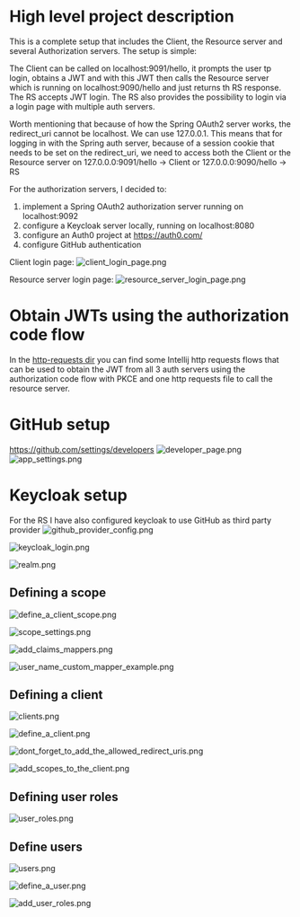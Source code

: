 # High level project description

This is a complete setup that includes the Client, the Resource server and several Authorization servers.
The setup is simple:

The Client can be called on localhost:9091/hello, it prompts the user tp login, obtains a JWT and with this JWT then
calls the Resource server which is running on localhost:9090/hello and just returns th RS response.
The RS accepts JWT login. The RS also provides the possibility to login via a login page with multiple auth servers.

Worth mentioning that because of how the Spring OAuth2 server works, the redirect_uri cannot be localhost. We can use 127.0.0.1.
This means that for logging in with the Spring auth server, because of a session cookie that needs to be set on the redirect_uri,
we need to access both the Client or the Resource server on 127.0.0.0:9091/hello -> Client or 127.0.0.0:9090/hello -> RS

For the authorization servers, I decided to:
1. implement a Spring OAuth2 authorization server running on localhost:9092
2. configure a Keycloak server locally, running on localhost:8080
3. configure an Auth0 project at https://auth0.com/
4. configure GitHub authentication

Client login page:
![client_login_page.png](pics/client_login_page.png)

Resource server login page:
![resource_server_login_page.png](pics/resource_server_login_page.png)


# Obtain JWTs using the authorization code flow

In the [http-requests dir](http-requests) you can find some Intellij http requests flows that can be used to obtain the 
JWT from all 3 auth servers using the authorization code flow with PKCE and one http requests file to call the resource server.

# GitHub setup
https://github.com/settings/developers
![developer_page.png](pics/github/developer_page.png)
![app_settings.png](pics/github/app_settings.png)

# Keycloak setup

For the RS I have also configured keycloak to use GitHub as third party provider
![github_provider_config.png](pics/keycloak/github_provider_config.png)

![keycloak_login.png](pics/keycloak/keycloak_login.png)

![realm.png](pics/keycloak/realm.png)

## Defining a scope

![define_a_client_scope.png](pics/keycloak/define_a_client_scope.png)

![scope_settings.png](pics/keycloak/scope_settings.png)

![add_claims_mappers.png](pics/keycloak/add_claims_mappers.png)

![user_name_custom_mapper_example.png](pics/keycloak/user_name_custom_mapper_example.png)

## Defining a client

![clients.png](pics/keycloak/clients.png)

![define_a_client.png](pics/keycloak/define_a_client.png)

![dont_forget_to_add_the_allowed_redirect_uris.png](pics/keycloak/dont_forget_to_add_the_allowed_redirect_uris.png)

![add_scopes_to_the_client.png](pics/keycloak/add_scopes_to_the_client.png)


## Defining user roles

![user_roles.png](pics/keycloak/user_roles.png)

## Define users

![users.png](pics/keycloak/users.png)

![define_a_user.png](pics/keycloak/define_a_user.png)

![add_user_roles.png](pics/keycloak/add_user_roles.png)